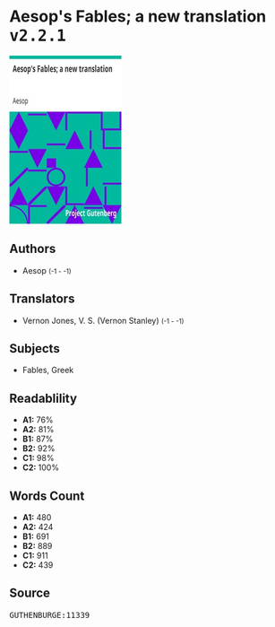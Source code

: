 # Aesop's Fables; a new translation <kbd>v2.2.1</kbd>

![](./cover.medium.jpg "")

## Authors


 - Aesop <small>(-1 - -1)</small>

## Translators


 - Vernon Jones, V. S. (Vernon Stanley) <small>(-1 - -1)</small>

## Subjects


 - Fables, Greek

## Readablility


 - **A1:** 76%
 - **A2:** 81%
 - **B1:** 87%
 - **B2:** 92%
 - **C1:** 98%
 - **C2:** 100%

## Words Count


 - **A1:** 480
 - **A2:** 424
 - **B1:** 691
 - **B2:** 889
 - **C1:** 911
 - **C2:** 439

## Source


<kbd>GUTHENBURGE:11339</kbd>
